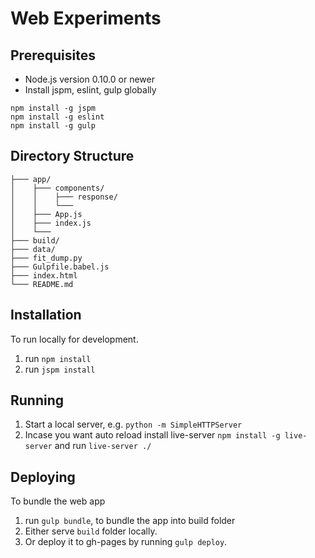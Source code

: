 # Web Experiments

## Prerequisites

* Node.js version 0.10.0 or newer
* Install jspm, eslint, gulp globally

```
npm install -g jspm
npm install -g eslint
npm install -g gulp

```
## Directory Structure

```
├─── app/
│    ├─── components/
│    │    ├─── response/
│    │    └───
│    ├─── App.js
│    ├─── index.js
│    └───
├─── build/
├─── data/
├─── fit_dump.py
├─── Gulpfile.babel.js
├─── index.html
└─── README.md

```

## Installation

To run locally for development.

1. run `npm install`
2. run `jspm install`

## Running

1. Start a local server, e.g. `python -m SimpleHTTPServer`
2. Incase you want auto reload install live-server  `npm install -g live-server` and run `live-server ./`

## Deploying

To bundle the web app

1. run `gulp bundle`, to bundle the app into build folder
2. Either serve `build` folder locally.
3. Or deploy it to gh-pages by running `gulp deploy`.
